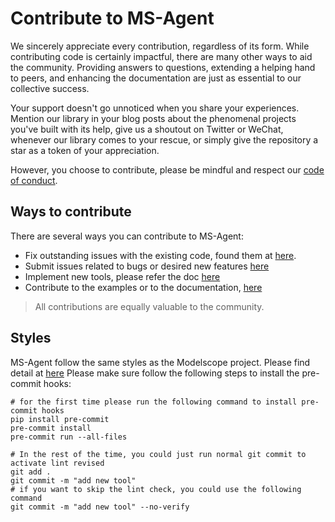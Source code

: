 <!---
Copyright (c) Alibaba, Inc. and its affiliates.

Licensed under the Apache License, Version 2.0 (the "License");
you may not use this file except in compliance with the License.
You may obtain a copy of the License at

    http://www.apache.org/licenses/LICENSE-2.0

Unless required by applicable law or agreed to in writing, software
distributed under the License is distributed on an "AS IS" BASIS,
WITHOUT WARRANTIES OR CONDITIONS OF ANY KIND, either express or implied.
See the License for the specific language governing permissions and
limitations under the License.
-->

# Contribute to MS-Agent

We sincerely appreciate every contribution, regardless of its form. While contributing code is certainly impactful,
there are many other ways to aid the community.
Providing answers to questions, extending a helping hand to peers, and enhancing the documentation are just as essential
to our collective success.


Your support doesn't go unnoticed when you share your experiences.
Mention our library in your blog posts about the phenomenal projects you've built with its help, give us a shoutout on
Twitter or WeChat, whenever our library comes to your rescue,
or simply give the repository a star as a token of your appreciation.

However, you choose to contribute, please be mindful and respect our
[code of conduct](https://github.com/modelscope/MS-Agent/blob/master/CODE_OF_CONDUCT.md).


## Ways to contribute

There are several ways you can contribute to MS-Agent:

* Fix outstanding issues with the existing code, found them at [here](https://github.com/modelscope/MS-Agent/issues).
* Submit issues related to bugs or desired new features [here](https://github.com/modelscope/MS-Agent/issues/new/choose)
* Implement new tools, please refer the doc [here](https://github.com/modelscope/MS-Agent/tree/master/docs/contributing/tool_contribution_guide.md)
* Contribute to the examples or to the documentation, [here](https://github.com/modelscope/MS-Agent/tree/master/examples)

> All contributions are equally valuable to the community.

## Styles

MS-Agent follow the same styles as the Modelscope project. Please find detail at [here](https://github.com/modelscope/MS-Agent/blob/master/.pre-commit-config.yaml)
Please make sure follow the following steps to install the pre-commit hooks:

```shell
# for the first time please run the following command to install pre-commit hooks
pip install pre-commit
pre-commit install
pre-commit run --all-files

# In the rest of the time, you could just run normal git commit to activate lint revised
git add .
git commit -m "add new tool"
# if you want to skip the lint check, you could use the following command
git commit -m "add new tool" --no-verify
```

